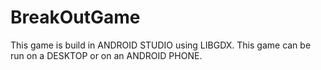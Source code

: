 # BreakOutGame
This game is build in ANDROID STUDIO using LIBGDX.
This game can be run on a DESKTOP or on an ANDROID PHONE.

